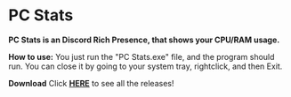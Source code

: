# PC Stats
**PC Stats is an Discord Rich Presence, that shows your CPU/RAM usage.**

**How to use:**
You just run the "PC Stats.exe" file, and the program should run. You can close it by going to your system tray, rightclick, and then Exit.

**Download**
Click [**HERE**](https://github.com/j4asper/PC_Stats/releases) to see all the releases!
